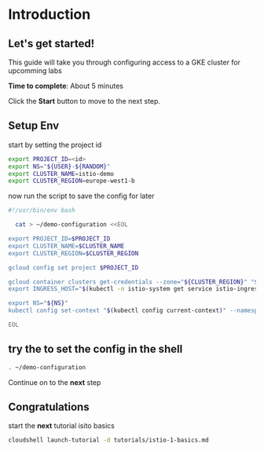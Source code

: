 # Introduction

## Let's get started!

This guide will take you through configuring access to a GKE cluster for upcomming labs

**Time to complete**: About 5 minutes

Click the **Start** button to move to the next step.


## Setup Env
start by setting the project id
```bash
export PROJECT_ID=<id>
export NS="${USER}-${RANDOM}"
export CLUSTER_NAME=istio-demo
export CLUSTER_REGION=europe-west1-b
```

now run the script to save the config for later 
```bash
#!/usr/bin/env bash

  cat > ~/demo-configuration <<EOL

export PROJECT_ID=$PROJECT_ID
export CLUSTER_NAME=$CLUSTER_NAME
export CLUSTER_REGION=$CLUSTER_REGION

gcloud config set project $PROJECT_ID

gcloud container clusters get-credentials --zone="${CLUSTER_REGION}" "${CLUSTER_NAME}"
export INGRESS_HOST="$(kubectl -n istio-system get service istio-ingressgateway -o jsonpath='{.status.loadBalancer.ingress[0].ip}')"

export NS="${NS}"
kubectl config set-context "$(kubectl config current-context)" --namespace="${NS}"

EOL
```


## try the to set the config in the shell

```bash
. ~/demo-configuration
```

Continue on to the **next** step



## Congratulations

<walkthrough-conclusion-trophy></walkthrough-conclusion-trophy>

start the **next** tutorial isito basics
```bash
cloudshell launch-tutorial -d tutorials/istio-1-basics.md
```

